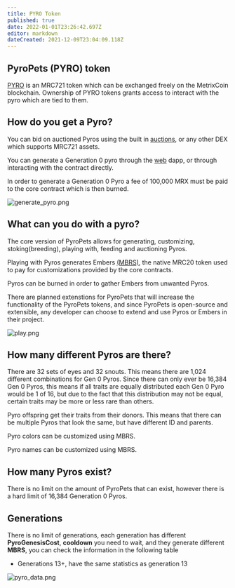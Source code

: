 ```yaml
---
title: PYRO Token
published: true
date: 2022-01-01T23:26:42.697Z
editor: markdown
dateCreated: 2021-12-09T23:04:09.118Z
---
```


## **PyroPets (PYRO) token**

[PYRO](http://explorer.metrixcoin.com/mrc721/848b9ec4299dac31d21c5db87add813d0cfc58c5/) is an MRC721 token which can be exchanged freely on the MetrixCoin blockchain.
Ownership of PYRO tokens grants access to interact with the pyro which are tied to them.

## **How do you get a Pyro?**

You can bid on auctioned Pyros using the built in [auctions](/website/auction), or any other DEX which supports MRC721 assets.

You can generate a Generation 0 pyro through the [web](/category/pyropets-website) dapp, or through interacting with the contract directly.

In order to generate a Generation 0 Pyro a fee of 100,000 MRX must be paid to the core contract which is then burned.

![generate_pyro.png](/img/generate_pyro.png)

## **What can you do with a pyro?**

The core version of PyroPets allows for generating, customizing, stoking(breeding), playing with, feeding and auctioning Pyros.

Playing with Pyros generates Embers [(MBRS)](/tokens/mbrs), the native MRC20 token used to pay for customizations provided by the core contracts.

Pyros can be burned in order to gather Embers from unwanted Pyros.

There are planned extenstions for PyroPets that will increase the functionality of the PyroPets tokens, and since PyroPets is open-source and extensible, any developer can choose to extend and use Pyros or Embers in their project.

![play.png](/img/play.png)

## **How many different Pyros are there?**

There are 32 sets of eyes and 32 snouts. This means there are 1,024 different combinations for Gen 0 Pyros. Since there can only ever be 16,384 Gen 0 Pyros, this means if all traits are equally distributed each Gen 0 Pyro would be 1 of 16, but due to the fact that this distribution may not be equal, certain traits may be more or less rare than others.

Pyro offspring get their traits from their donors. This means that there can be multiple Pyros that look the same, but have different ID and parents.

Pyro colors can be customized using MBRS.

Pyro names can be customized using MBRS.

## **How many Pyros exist?**

There is no limit on the amount of PyroPets that can exist, however there is a hard limit of 16,384 Generation 0 Pyros.

## **Generations**

There is no limit of generations, each generation has different **PyroGenesisCost**, **cooldown** you need to wait, and they generate different **MBRS**, you can check the information in the following table

- Generations 13+, have the same statistics as generation 13

![pyro_data.png](/img/pyro_data.png)
